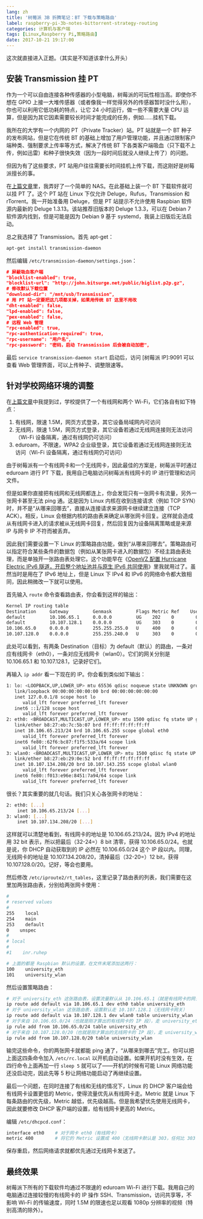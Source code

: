 ```yaml
---
lang: zh
title: '树莓派 3B 折腾笔记：BT 下载与策略路由'
label: raspberry-pi-3b-notes-bittorrent-strategy-routing
categories: 计算机与客户端
tags: [Linux,Raspberry Pi,策略路由]
date: 2017-10-21 19:17:00
---
```

这次就直接进入正题。（其实是不知道该拿什么开头）

安装 Transmission 挂 PT
--------

作为一个可以自由连接各种传感器的小型电脑，树莓派的可玩性相当高。即使你不想在 GPIO 上接一大堆传感器（或者像我一样觉得另外的传感器暂时没什么用），你也可以利用它低功耗的特点，让它 24 小时运行，做一些不需要大量 CPU 运算，但是因为其它因素需要较长时间才能完成的任务，例如……挂机下载。

我所在的大学有一个内网的 PT（Private Tracker）站。PT 站就是一个 BT 种子的发布网站，但是它在传统 BT 的基础上增加了用户管理功能，并且通过限制客户端种类、强制要求上传率等方式，解决了传统 BT 下各类客户端吸血（只下载不上传，例如迅雷）和种子很快失效（因为一段时间后就没人继续上传了）的问题。

但因为有了这些要求，PT 站用户往往需要长时间挂机上传下载，而这刚好是树莓派擅长的事。

在[上篇文章][1]里，我弄好了一个简单的 NAS。在此基础上装一个 BT 下载软件就可以挂 PT 了。这个 PT 站在 Linux 下仅允许 Deluge，Rufus，Transmission 和 rTorrent。我一开始准备用 Deluge，但是 PT 站提示不允许使用 Raspbian 软件源内最新的 Deluge 1.3.13。该站推荐旧版本的 Deluge 1.3.3，可以在 Debian 7 软件源内找到，但是可能是因为 Debian 9 基于 systemd，我装上旧版后无法启动。

总之我选择了 Transmission。首先 apt-get：

```bash
apt-get install transmission-daemon
```

然后编辑 `/etc/transmission-daemon/settings.json`：

```json
# 屏蔽吸血客户端
"blocklist-enabled": true,
"blocklist-url": "http://john.bitsurge.net/public/biglist.p2p.gz",
# 修改默认下载位置
"download-dir": "/mnt/usb/Transmission",
# 用 PT 站一定要把这几项都关掉，如果用传统 BT 这里不用改
"dht-enabled": false,
"lpd-enabled": false,
"pex-enabled": false,
# 远程 Web 管理
"rpc-enabled": true,
"rpc-authentication-required": true,
"rpc-username": "用户名",
"rpc-password": "密码，启动 Transmission 后会被自动加密",
```

最后 `service transmission-daemon start` 启动后，访问 [树莓派 IP]:9091 可以查看 Web 管理界面，可以上传种子、调整限速等。

针对学校网络环境的调整
-----------

在[上篇文章][2]中我提到过，学校提供了一个有线网和两个 Wi-Fi，它们各自有如下特点：

1. 有线网，限速 1.5M，网页方式登录，其它设备局域网内可访问
2. 无线网，限速 1.5M，网页方式登录，其它设备若通过无线网连接则无法访问（Wi-Fi 设备隔离，通过有线网仍可访问）
3. eduroam，不限速，WPA2 企业级登录，其它设备若通过无线网连接则无法访问（Wi-Fi 设备隔离，通过有线网仍可访问）

由于树莓派有一个有线网卡和一个无线网卡，因此最佳的方案是，树莓派平时通过 eduroam 进行 PT 下载，我用自己电脑访问树莓派有线网卡的 IP 进行管理和访问文件。

但是如果你直接把有线网和无线网都连上，你会发现只有一张网卡有流量，另外一张网卡甚至无法 ping 通。这是因为 Linux 内核在收到连接请求（例如 TCP SYN）时，并不是“从哪来回哪去”，直接从连接请求来源网卡继续建立连接（TCP ACK）。相反，Linux 会根据内核的路由表来确定从哪张网卡回复。这样就会造成从有线网卡进入的请求被从无线网卡回复，然后回复因为设备隔离策略或是来源 IP 与网卡 IP 不符而被丢弃。

因此我们需要设置一下 Linux 的策略路由功能，做到“从哪来回哪去”。策略路由可以指定符合某些条件的数据包（例如从某张网卡进入的数据包）不经主路由表处理，而是单独开一张路由表处理它。这个功能早在《[OpenVZ 配置 Hurricane Electric IPv6 隧道，开启整个地址池并与原生 IPv6 共同使用][3]》里我就用过了。虽然当时是用在了 IPv6 地址上，但是 Linux 下 IPv4 和 IPv6 的网络命令都大致相同，因此稍微改一下就可以使用。

首先输入 `route` 命令查看路由表，你会看到这样的输出：

```bash
Kernel IP routing table
Destination     Gateway         Genmask         Flags Metric Ref    Use Iface
default         10.106.65.1     0.0.0.0         UG    202    0        0 eth0
default         10.107.128.1    0.0.0.0         UG    303    0        0 wlan0
10.106.65.0     0.0.0.0         255.255.255.0   U     400    0        0 eth0
10.107.128.0    0.0.0.0         255.255.240.0   U     303    0        0 wlan0
```

此处可以看到，有两条 Destination（目标）为 default（默认）的路由，一条对应有线网卡（eth0），一条对应无线网卡（wlan0）。它们的网关分别是 10.106.65.1 和 10.107.128.1，记录好它们。

再输入 `ip addr` 看一下现在的 IP。你会看到类似如下输出：

```bash
1: lo: <LOOPBACK,UP,LOWER_UP> mtu 65536 qdisc noqueue state UNKNOWN group default qlen 1
   link/loopback 00:00:00:00:00:00 brd 00:00:00:00:00:00
   inet 127.0.0.1/8 scope host lo
      valid_lft forever preferred_lft forever
   inet6 ::1/128 scope host
      valid_lft forever preferred_lft forever
2: eth0: <BROADCAST,MULTICAST,UP,LOWER_UP> mtu 1500 qdisc fq state UP group default qlen 1000
   link/ether b8:27:eb:7c:5b:07 brd ff:ff:ff:ff:ff:ff
   inet 10.106.65.213/24 brd 10.106.65.255 scope global eth0
      valid_lft forever preferred_lft forever
   inet6 fe80::62f6:bc87:f1f5:533a/64 scope link
      valid_lft forever preferred_lft forever
3: wlan0: <BROADCAST,MULTICAST,UP,LOWER_UP> mtu 1500 qdisc fq state UP group default qlen 1000
   link/ether b8:27:eb:29:0e:52 brd ff:ff:ff:ff:ff:ff
   inet 10.107.134.208/20 brd 10.107.143.255 scope global wlan0
      valid_lft forever preferred_lft forever
   inet6 fe80::f013:e96e:8451:7a94/64 scope link
      valid_lft forever preferred_lft forever
```

很长？其实重要的就几句话。我们只关心各张网卡的地址：

```bash
2: eth0: [...]
    inet 10.106.65.213/24 [...]
3: wlan0: [...]
    inet 10.107.134.208/20 [...]
```

这样就可以清楚地看到，有线网卡的地址是 10.106.65.213/24。因为 IPv4 的地址用 32 bit 表示，所以把最后（32-24=）8 bit 清零，获得 10.106.65.0/24。也就是说，你 DHCP 自动获取到的 IP 必然在 10.106.65.0/24 这个 IP 段以内。同理，无线网卡的地址是 10.107.134.208/20，清掉最后（32-20=）12 bit，获得 10.107.128.0/20。记好，等会也要用。

然后修改 `/etc/iproute2/rt_tables`，这里记录了路由表的列表，我们需要在这里加两张路由表，分别给两张网卡使用：

```bash
#
# reserved values
#
255    local
254    main
253    default
0    unspec
#
# local
#
#1    inr.ruhep

# 上面的都是 Raspbian 默认的设置，在文件末尾添加这两行：
100    university_eth
101    university_wlan
```

然后设置策略路由：

```bash
# 对于 university_eth 这张路由表，设置流量默认从 10.106.65.1（就是有线网卡的网关）走
ip route add default via 10.106.65.1 dev eth0 table university_eth
# 对于 university_wlan 这张路由表，设置默认走 10.107.128.1（无线网卡网关）
ip route add default via 10.107.128.1 dev wlan0 table university_wlan
# 对于来自 10.106.65.0/24（也就是刚才算出的有线网卡的 IP 段），走 university_eth 路由表
ip rule add from 10.106.65.0/24 table university_eth
# 对于来自 10.107.128.0/20（也就是刚才算出的无线网卡的 IP 段），走 university_wlan 路由表
ip rule add from 10.107.128.0/20 table university_wlan
```

输完这些命令，你的两张网卡就都能 ping 通了，“从哪来到哪去”完工。你可以把上面这四条命令加入 `/etc/rc.local` 以开机自动设置。如果开机时没有生效，在四行命令上面再加一行 `sleep 5` 就可以了——开机的时候有可能 Linux 网络功能还没启动完，因此先等 5 秒让网络功能启动了再继续设置。

最后一个问题，在同时连接了有线和无线的情况下，Linux 的 DHCP 客户端会给有线网卡设置更低的 Metric，使得流量优先从有线网卡走。Metric 就是 Linux 下每条路由的优先级，Metric 越低，优先级越高。但是我希望优先使用无线网卡，因此就要修改 DHCP 客户端的设置，给有线网卡更高的 Metric。

编辑 `/etc/dhcpcd.conf`：

```bash
interface eth0    # 对于网卡 eth0（有线网卡）
metric 400        # 将它的 Metric 设置成 400（无线网卡默认是 303，任何比 303 大的数都可以）
```

保存重启，然后网络请求就都优先通过无线网卡发送了。

最终效果
----

树莓派下所有的下载软件均通过不限速的 eduroam Wi-Fi 进行下载。我用自己的电脑通过连接较慢的有线网卡的 IP 操作 SSH、Transmission，访问共享等，不影响 Wi-Fi 的传输速度，同时 1.5M 的限速也足以观看 1080p 分辨率的视频（特别高清的除外）。

  [1]: /article/modify-computer/raspberry-pi-3b-notes.lantian
  [2]: /article/modify-computer/raspberry-pi-3b-notes.lantian#quicklink8
  [3]: /article/modify-computer/openvz-he-ipv6-use-whole-block-along-native-ipv6.lantian
